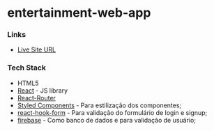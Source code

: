 # entertainment-web-app

### Links

- [Live Site URL](https://entertainment-web-app-portf.netlify.app)

### Tech Stack

- HTML5
- [React](https://reactjs.org/) - JS library
- [React-Router](https://reactjs.org/)
- [Styled Components](https://styled-components.com/) - Para estilização dos componentes;
- [react-hook-form](https://react-hook-form.com/) - Para validação do formulário de login e signup;
- [firebase](https://firebase.google.com/) - Como banco de dados e para validação de usuário;
